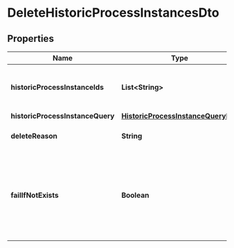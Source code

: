 

# DeleteHistoricProcessInstancesDto


## Properties

Name | Type | Description | Notes
------------ | ------------- | ------------- | -------------
**historicProcessInstanceIds** | **List&lt;String&gt;** | A list historic process instance ids to delete. |  [optional]
**historicProcessInstanceQuery** | [**HistoricProcessInstanceQueryDto**](HistoricProcessInstanceQueryDto.md) |  |  [optional]
**deleteReason** | **String** | A string with delete reason. |  [optional]
**failIfNotExists** | **Boolean** | If set to &#x60;false&#x60;, the request will still be successful if one ore more of the process ids are not found. |  [optional]



